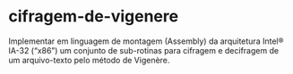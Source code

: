 # cifragem-de-vigenere
Implementar em linguagem de montagem (Assembly) da arquitetura Intel® IA-32 (“x86”) um conjunto de sub-rotinas para cifragem e decifragem de um arquivo-texto pelo método de Vigenère. 

